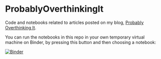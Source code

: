 # ProbablyOverthinkingIt
Code and notebooks related to articles posted on my blog, [Probably Overthinking It](http://allendowney.blogspot.com/).

You can run the notebooks in this repo in your own temporary virtual machine on Binder, by pressing this button and then choosing a notebook:

[![Binder](http://mybinder.org/badge.svg)](http://mybinder.org/repo/AllenDowney/ProbablyOverthinkingIt)

